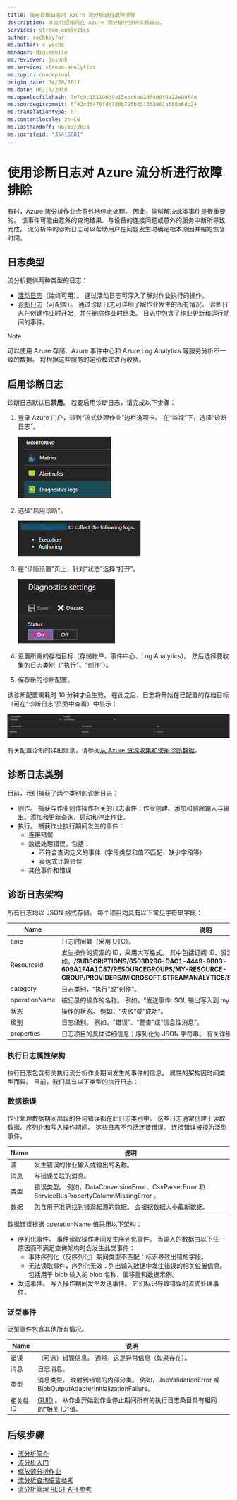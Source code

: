 ```yaml
---
title: 使用诊断日志对 Azure 流分析进行故障排除
description: 本文介绍如何在 Azure 流分析中分析诊断日志。
services: stream-analytics
author: rockboyfor
ms.author: v-yeche
manager: digimobile
ms.reviewer: jasonh
ms.service: stream-analytics
ms.topic: conceptual
origin.date: 04/20/2017
ms.date: 06/18/2018
ms.openlocfilehash: 7e7c9c151196b9a15eac6ae2df409f0e22e09f4e
ms.sourcegitcommit: 6f42cd6478fde788b795b851033981a586a6db24
ms.translationtype: HT
ms.contentlocale: zh-CN
ms.lasthandoff: 06/13/2018
ms.locfileid: "35416881"
---
```

# <a name="troubleshoot-azure-stream-analytics-by-using-diagnostics-logs"></a>使用诊断日志对 Azure 流分析进行故障排除

有时，Azure 流分析作业会意外地停止处理。 因此，能够解决此类事件是很重要的。 该事件可能由意外的查询结果、与设备的连接问题或意外的服务中断所导致而成。 流分析中的诊断日志可以帮助用户在问题发生时确定根本原因并缩短恢复时间。

## <a name="log-types"></a>日志类型

流分析提供两种类型的日志： 
* [活动日志](/monitoring-and-diagnostics/monitoring-overview-activity-logs)（始终可用）。 通过活动日志可深入了解对作业执行的操作。
* [诊断日志](/monitoring-and-diagnostics/monitoring-overview-of-diagnostic-logs)（可配置）。 通过诊断日志可详细了解作业发生的所有情况。 诊断日志在创建作业时开始，并在删除作业时结束。 日志中包含了作业更新和运行期间的事件。

> [!NOTE]
> 可以使用 Azure 存储、Azure 事件中心和 Azure Log Analytics 等服务分析不一致的数据。 将根据这些服务的定价模式进行收费。
>

## <a name="turn-on-diagnostics-logs"></a>启用诊断日志

诊断日志默认已**禁用**。 若要启用诊断日志，请完成以下步骤：

1.  登录 Azure 门户，转到“流式处理作业”边栏选项卡。 在“监视”下，选择“诊断日志”。

    ![在边栏选项卡中导航到诊断日志](./media/stream-analytics-job-diagnostic-logs/image1.png)  

2.  选择“启用诊断”。

    ![启用诊断日志](./media/stream-analytics-job-diagnostic-logs/image2.png)

3.  在“诊断设置”页上，针对“状态”选择“打开”。

    ![更改诊断日志的状态](./media/stream-analytics-job-diagnostic-logs/image3.png)

4.  设置所需的存档目标（存储帐户、事件中心、Log Analytics）。 然后选择要收集的日志类别（“执行”、“创作”）。 

5.  保存新的诊断配置。

该诊断配置需耗时 10 分钟才会生效。 在此之后，日志将开始在已配置的存档目标（可在“诊断日志”页面中查看）中显示：

![在边栏选项卡中导航到诊断日志 - 存档目标](./media/stream-analytics-job-diagnostic-logs/image4.png)

有关配置诊断的详细信息，请参阅[从 Azure 资源收集和使用诊断数据](/monitoring-and-diagnostics/monitoring-overview-of-diagnostic-logs)。

## <a name="diagnostics-log-categories"></a>诊断日志类别

目前，我们捕获了两个类别的诊断日志：

* 创作。 捕获与作业创作操作相关的日志事件：作业创建、添加和删除输入与输出、添加和更新查询、启动和停止作业。
* 执行。 捕获作业执行期间发生的事件：
    * 连接错误
    * 数据处理错误，包括：
        * 不符合查询定义的事件（字段类型和值不匹配、缺少字段等）
        * 表达式计算错误
    * 其他事件和错误

## <a name="diagnostics-logs-schema"></a>诊断日志架构

所有日志均以 JSON 格式存储。 每个项目均具有以下常见字符串字段：

Name | 说明
------- | -------
time | 日志时间戳（采用 UTC）。
ResourceId | 发生操作的资源的 ID，采用大写格式。 其中包括订阅 ID、资源组和作业名称。 例如，**/SUBSCRIPTIONS/6503D296-DAC1-4449-9B03-609A1F4A1C87/RESOURCEGROUPS/MY-RESOURCE-GROUP/PROVIDERS/MICROSOFT.STREAMANALYTICS/STREAMINGJOBS/MYSTREAMINGJOB**。
category | 日志类别，“执行”或“创作”。
operationName | 被记录的操作的名称。 例如，“发送事件: SQL 输出写入到 mysqloutput 失败”。
状态 | 操作的状态。 例如，“失败”或“成功”。
级别 | 日志级别。 例如，“错误”、“警告”或“信息性消息”。
properties | 日志项目的具体详细信息；序列化为 JSON 字符串。 有关详细信息，请参阅以下部分。

### <a name="execution-log-properties-schema"></a>执行日志属性架构

执行日志包含有关执行流分析作业期间发生的事件的信息。 属性的架构因时间类型而异。 目前，我们具有以下类型的执行日志：

### <a name="data-errors"></a>数据错误

作业处理数据期间出现的任何错误都在此日志类别中。 这些日志通常创建于读取数据、序列化和写入操作期间。 这些日志不包括连接错误。 连接错误被视为泛型事件。

Name | 说明
------- | -------
源 | 发生错误的作业输入或输出的名称。
消息 | 与错误关联的消息。
类型 | 错误类型。 例如，DataConversionError、CsvParserError 和 ServiceBusPropertyColumnMissingError 。
数据 | 包含用于准确找到错误起源的数据。 会根据数据大小截断数据。

数据错误根据 operationName 值采用以下架构：
* 序列化事件。 事件读取操作期间发生序列化事件。 当输入的数据由以下任一原因而不满足查询架构时会发生此类事件：
    * 事件序列化（反序列化）期间类型不匹配：标识导致出错的字段。
    * 无法读取事件，序列化无效：列出输入数据中发生错误的相关位置信息。 包括用于 blob 输入的 blob 名称、偏移量和数据示例。
* 发送事件。 写入操作期间发生发送事件。 它们标识导致错误的流式处理事件。

### <a name="generic-events"></a>泛型事件

泛型事件包含其他所有情况。

Name | 说明
-------- | --------
错误 | （可选）错误信息。 通常，这是异常信息（如果存在）。
消息| 日志消息。
类型 | 消息类型。 映射到错误的内部分类。 例如，JobValidationError 或 BlobOutputAdapterInitializationFailure。
相关性 ID | [GUID](https://en.wikipedia.org/wiki/Universally_unique_identifier) 。 从作业开始到作业停止期间所有的执行日志条目具有相同的“相关 ID”值。

## <a name="next-steps"></a>后续步骤

* [流分析简介](stream-analytics-introduction.md)
* [流分析入门](stream-analytics-real-time-fraud-detection.md)
* [缩放流分析作业](stream-analytics-scale-jobs.md)
* [流分析查询语言参考](https://msdn.microsoft.com/library/azure/dn834998.aspx)
* [流分析管理 REST API 参考](https://msdn.microsoft.com/library/azure/dn835031.aspx)

<!-- Update_Description: new articles on stream analytics job diagnostic logs-->
<!--ms.date: 06/18/2018-->